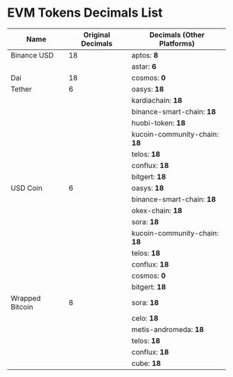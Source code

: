 # EVM Tokens Decimals List
| Name | Original Decimals | Decimals (Other Platforms) |
| ---- | ------------------- | ------------------------- |
| Binance USD | 18 | aptos: **8**
|||astar: **6** |
| Dai | 18 | cosmos: **0** |
| Tether | 6 | oasys: **18**
|||kardiachain: **18**
|||binance-smart-chain: **18**
|||huobi-token: **18**
|||kucoin-community-chain: **18**
|||telos: **18**
|||conflux: **18**
|||bitgert: **18** |
| USD Coin | 6 | oasys: **18**
|||binance-smart-chain: **18**
|||okex-chain: **18**
|||sora: **18**
|||kucoin-community-chain: **18**
|||telos: **18**
|||conflux: **18**
|||cosmos: **0**
|||bitgert: **18** |
| Wrapped Bitcoin | 8 | sora: **18**
|||celo: **18**
|||metis-andromeda: **18**
|||telos: **18**
|||conflux: **18**
|||cube: **18** |
